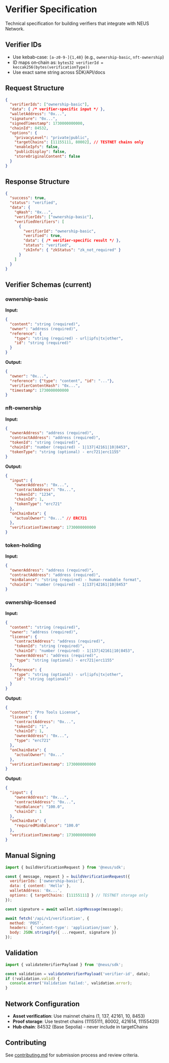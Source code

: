 # Verifier Specification

Technical specification for building verifiers that integrate with NEUS Network.

## Verifier IDs

- Use kebab‑case: `[a-z0-9-]{1,48}` (e.g., `ownership-basic`, `nft-ownership`)
- ID maps on‑chain as: `bytes32 verifierId = keccak256(bytes(verificationType))`
- Use exact same string across SDK/API/docs

## Request Structure

```json
{
  "verifierIds": ["ownership-basic"],
  "data": { /* verifier-specific input */ },
  "walletAddress": "0x...",
  "signature": "0x...",
  "signedTimestamp": 1730000000000,
  "chainId": 84532,
  "options": {
    "privacyLevel": "private|public",
    "targetChains": [11155111, 80002], // TESTNET chains only
    "enableIpfs": false,
    "publicDisplay": false,
    "storeOriginalContent": false
  }
}
```

## Response Structure

```json
{
  "success": true,
  "status": "verified",
  "data": {
    "qHash": "0x...",
    "verifierIds": ["ownership-basic"],
    "verifiedVerifiers": [
      {
        "verifierId": "ownership-basic",
        "verified": true,
        "data": { /* verifier-specific result */ },
        "status": "verified",
        "zkInfo": { "zkStatus": "zk_not_required" }
      }
    ]
  }
}
```

## Verifier Schemas (current)

### ownership-basic

**Input:**
```json
{
  "content": "string (required)",
  "owner": "address (required)", 
  "reference": {
    "type": "string (required) - url|ipfs|tx|other",
    "id": "string (required)"
  }
}
```

**Output:**
```json
{
  "owner": "0x...",
  "reference": {"type": "content", "id": "..."},
  "verifierContentHash": "0x...",
  "timestamp": 1730000000000
}
```

### nft-ownership

**Input:**
```json
{
  "ownerAddress": "address (required)",
  "contractAddress": "address (required)",
  "tokenId": "string (required)",
  "chainId": "number (required) - 1|137|42161|10|8453",
  "tokenType": "string (optional) - erc721|erc1155"
}
```

**Output:**
```json
{
  "input": {
    "ownerAddress": "0x...",
    "contractAddress": "0x...",
    "tokenId": "1234",
    "chainId": 1,
    "tokenType": "erc721"
  },
  "onChainData": {
    "actualOwner": "0x..." // ERC721
  },
  "verificationTimestamp": 1730000000000
}
```

### token-holding

**Input:**
```json
{
  "ownerAddress": "address (required)",
  "contractAddress": "address (required)",
  "minBalance": "string (required) - human-readable format",
  "chainId": "number (required) - 1|137|42161|10|8453"
}
```

### ownership-licensed

**Input:**
```json
{
  "content": "string (required)",
  "owner": "address (required)",
  "license": {
    "contractAddress": "address (required)",
    "tokenId": "string (required)",
    "chainId": "number (required) - 1|137|42161|10|8453",
    "ownerAddress": "address (required)",
    "type": "string (optional) - erc721|erc1155"
  },
  "reference": {
    "type": "string (optional) - url|ipfs|tx|other",
    "id": "string (optional)"
  }
}
```

**Output:**
```json
{
  "content": "Pro Tools License",
  "license": {
    "contractAddress": "0x...",
    "tokenId": "1",
    "chainId": 1,
    "ownerAddress": "0x...",
    "type": "erc721"
  },
  "onChainData": {
    "actualOwner": "0x..."
  },
  "verificationTimestamp": 1730000000000
}
```

**Output:**
```json
{
  "input": {
    "ownerAddress": "0x...",
    "contractAddress": "0x...",
    "minBalance": "100.0",
    "chainId": 1
  },
  "onChainData": {
    "requiredMinBalance": "100.0"
  },
  "verificationTimestamp": 1730000000000
}
```



## Manual Signing

```javascript
import { buildVerificationRequest } from '@neus/sdk';

const { message, request } = buildVerificationRequest({
  verifierIds: ['ownership-basic'],
  data: { content: 'Hello' },
  walletAddress: '0x...',
  options: { targetChains: [11155111] } // TESTNET storage only
});

const signature = await wallet.signMessage(message);

await fetch('/api/v1/verification', {
  method: 'POST',
  headers: { 'content-type': 'application/json' },
  body: JSON.stringify({ ...request, signature })
});
```

## Validation

```javascript
import { validateVerifierPayload } from '@neus/sdk';

const validation = validateVerifierPayload('verifier-id', data);
if (!validation.valid) {
  console.error('Validation failed:', validation.error);
}
```

## Network Configuration

- **Asset verification**: Use mainnet chains (1, 137, 42161, 10, 8453)
- **Proof storage**: Use testnet chains (11155111, 80002, 421614, 11155420)  
- **Hub chain**: 84532 (Base Sepolia) - never include in targetChains

## Contributing

See [contributing.md](./contributing.md) for submission process and review criteria.
